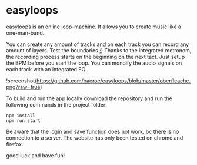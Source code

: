 # easyloops

easyloops is an online loop-machine. It allows you to create music like a one-man-band.

You can create any amount of tracks and on each track you can record any amount of layers. Test the boundaries ;)
Thanks to the integrated metronom, the recording process starts on the beginning on the next tact. Just setup the BPM before you start the loop.
You can mondify the audio signals on each track with an integrated EQ.  

!screenshot(https://github.com/baeroe/easyloops/blob/master/oberfleache.png?raw=true)

To build and run the app locally download the repository and run the following commands in the project folder:

    npm install
    npm run start
    
Be aware that the login and save function does not work, bc there is no connection to a server. The website has only been tested on chrome and firefox.
    
good luck and have fun!
